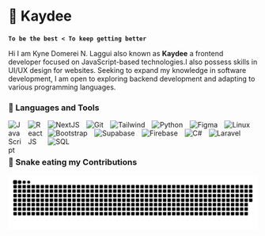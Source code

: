 # 🐧 Kaydee

**`To be the best < To keep getting better`**

Hi I am Kyne Domerei N. Laggui also known as **Kaydee** a frontend developer focused on JavaScript-based technologies.I also possess skills in UI/UX design for websites. Seeking to expand my knowledge in software development, I am open to exploring backend development and adapting to various programming languages.

### 🧰 Languages and Tools

<img align="left" alt="JavaScript" width="30px" style="padding-right:10px;" src="https://cdn.jsdelivr.net/gh/devicons/devicon@latest/icons/javascript/javascript-original.svg" />
<img align="left" alt="ReactJS" width="30px" style="padding-right:10px;" src="https://cdn.jsdelivr.net/gh/devicons/devicon@latest/icons/react/react-original.svg" />
<img alt="NextJS" width="30px" style="padding-right:10px;" src="https://cdn.jsdelivr.net/gh/devicons/devicon@latest/icons/nextjs/nextjs-plain.svg" />
<img alt="Git" width="30px" style="padding-right:10px;" src="https://cdn.jsdelivr.net/gh/devicons/devicon@latest/icons/git/git-original.svg" />
<img alt="Tailwind" width="30px" style="padding-right:10px;" src="https://cdn.jsdelivr.net/gh/devicons/devicon@latest/icons/tailwindcss/tailwindcss-original.svg" />
<img alt="Python" width="30px" style="padding-right:10px;" src="https://cdn.jsdelivr.net/gh/devicons/devicon@latest/icons/python/python-original.svg" />
<img alt="Figma" width="30px" style="padding-right:10px;" src="https://cdn.jsdelivr.net/gh/devicons/devicon@latest/icons/figma/figma-original.svg" />
<img alt="Linux" width="30px" style="padding-right:10px;" src="https://cdn.jsdelivr.net/gh/devicons/devicon@latest/icons/linux/linux-original.svg" />
<img alt="Bootstrap" width="30px" style="padding-right:10px;" src="https://cdn.jsdelivr.net/gh/devicons/devicon@latest/icons/bootstrap/bootstrap-original.svg" />
<img alt="Supabase" width="30px" style="padding-right:10px;" src="https://cdn.jsdelivr.net/gh/devicons/devicon@latest/icons/supabase/supabase-original.svg" />
<img alt="Firebase" width="30px" style="padding-right:10px;" src="https://cdn.jsdelivr.net/gh/devicons/devicon@latest/icons/firebase/firebase-original.svg" />
<img alt="C#" width="30px" style="padding-right:10px;" src="https://cdn.jsdelivr.net/gh/devicons/devicon@latest/icons/csharp/csharp-original.svg" />
<img alt="Laravel" width="30px" style="padding-right:10px;" src="https://cdn.jsdelivr.net/gh/devicons/devicon@latest/icons/laravel/laravel-original.svg" />
<img alt="SQL" width="30px" style="padding-right:10px;" src="https://cdn.jsdelivr.net/gh/devicons/devicon@latest/icons/mysql/mysql-original-wordmark.svg" />

### 🐍 Snake eating my Contributions          
<div align="center">
  <img alt="snake eating my contributions" src="https://raw.githubusercontent.com/KyneLaggui/KyneLaggui/output/github-contribution-grid-snake-dark.svg" />
</div>

